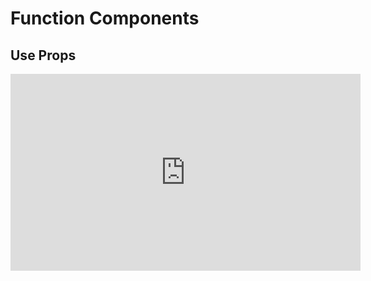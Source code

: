 <Head>
  <title>Learn React | Function Components > Use Props</title>
</Head>

# Function Components

## Use Props

<iframe width="560" height="315" src="https://www.youtube.com/embed/JiFii5qySI0" frameborder="0" allow="autoplay; encrypted-media" allowfullscreen></iframe>
